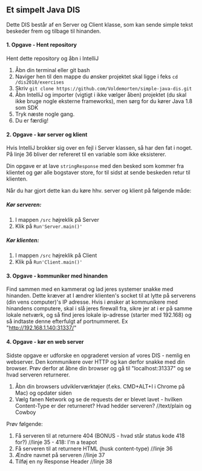 ## Et simpelt Java DIS

Dette DIS består af en Server og Client klasse, som kan sende simple tekst beskeder frem og tilbage til hinanden.

#### 1. Opgave - Hent repository
Hent dette repository og åbn i IntelliJ
1. Åbn din terminal eller git bash
2. Naviger hen til den mappe du ønsker projektet skal ligge i feks `cd /dis2018/exercises`
3. Skriv `git clone https://github.com/Voldemorten/simple-java-dis.git`
4. Åbn IntelliJ og importer (vigtigt i ikke vælger åben) projektet (du skal ikke bruge nogle eksterne frameworks), men sørg for du kører Java 1.8 som SDK
5. Tryk næste nogle gang.
6. Du er færdig!

#### 2. Opgave - kør server og klient
Hvis IntelliJ brokker sig over en fejl i Server klassen, så har den fat i noget. På linje 36 bliver der refereret til en variable som ikke eksisterer.

Din opgave er at lave `stringResponse` med den besked som kommer fra klientet og gør alle bogstaver store, for til sidst at sende beskeden retur til klienten.

Når du har gjort dette kan du køre hhv. server og klient på følgende måde:

##### Kør serveren:
1. I mappen `/src` højreklik på Server
2. Klik på `Run'Server.main()'`

##### Kør klienten:
1. I mappen `/src` højreklik på Client
2. Klik på `Run'Client.main()'`

#### 3. Opgave - kommuniker med hinanden
Find sammen med en kammerat og lad jeres systemer snakke med hinanden. Dette kræver at I ændrer klienten's socket til at lytte på serverens (din vens computer)'s IP adresse.
Hvis i ønsker at kommunikere med hinandens computere, skal i slå jeres firewall fra, sikre jer at i er på samme lokale netværk, og så find jeres lokale ip-adresse (starter med 192.168) og så indtaste denne efterfulgt af portnummeret. Ex "http://192.168.1.140:31337/"

#### 4. Opgave - kør en web server
Sidste opgave er udforske en opgraderet version af vores DIS - nemlig en webserver. Den kommunikere over HTTP og kan derfor snakke med din browser.
Prøv derfor at åbne din browser og gå til "localhost:31337" og se hvad serveren returnerer.

1. Åbn din browsers udviklerværktøjer (f.eks. CMD+ALT+I i Chrome på Mac) og opdater siden
2. Vælg fanen Network og se de requests der er blevet lavet - hvilken Content-Type er der returneret? Hvad hedder serveren?
//text/plain og Cowboy

Prøv følgende:
1. Få serveren til at returnere 404 (BONUS - hvad står status kode 418 for?)
//linje 35 - 418: I'm a teapot
2. Få serveren til at returnere HTML (husk content-type)
//linje 36
3. Ændre navnet på serveren
//linje 37
4. Tilføj en ny Response Header
//linje 38

